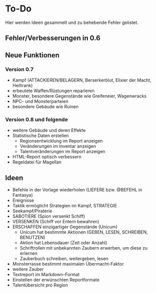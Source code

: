 # To-Do

Hier werden Ideen gesammelt und zu behebende Fehler gelistet.

## Fehler/Verbesserungen in 0.6


## Neue Funktionen

### Version 0.7

- Kampf (ATTACKIEREN/BELAGERN, Berserkerblut, Elixier der Macht, Heiltrank)
- erbeutete Waffen/Rüstungen reparieren
- Monster, besondere Gegenstände wie Greifeneier, Wagenwracks
- NPC- und Monsterparteien
- besondere Gebäude wie Ruinen

### Version 0.8 und folgende

- weitere Gebäude und deren Effekte
- Statistische Daten erstellen
  - Regionsentwicklung im Report anzeigen
  - Veränderungen im Inventar anzeigen
  - Talentveränderungen im Report anzeigen
- HTML-Report optisch verbessern
- Regeldatei für Magellan

## Ideen

- Befehle in der Vorlage wiederholen (LIEFERE bzw. @BEFEHL in Fantasya)
- Ereignisse
- Taktik ermöglicht Strategien im Kampf, STRATEGIE
- Seekampf/Piraterie
- SABOTIERE (Spion versenkt Schiff)
- VERSENKEN (Schiff vor Entern bewahren)
- ERSCHAFFEN einzigartiger Gegenstände (Unicum)
  - Unicum hat bestimmte Aktionen (GEBEN, LESEN, SCHREIBEN, BENUTZEN)
  - Aktion hat Lebensdauer (Zeit oder Anzahl)
  - Schriftrollen mit unbekannten Zaubern erwerben, um diese zu erlernen
  - Zauberbuch schreiben, weitergeben, lesen
- Monsterrasse bestimmt maximalen Übermacht-Faktor
- weitere Zauber
- Textreport im Markdown-Format
- Einstellen der erwünschten Reportformate
- Talentübersicht pro Region

